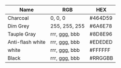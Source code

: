 | Name               | RGB            | HEX      |
|--------------------|----------------|----------|
| Charcoal           | 0, 0, 0        | #464D59  |
| Dim Grey           | 255, 255, 255  | #6A6E78  |
| Tauple Gray        | rrr, ggg, bbb  | #8D8E96  |
| Anti-flash white   | rrr, ggg, bbb  | #EDEDED  |
| white              | rrr, ggg, bbb  | #FFFFFF  |
| Black              | rrr, ggg, bbb  | #RRGGBB  |
